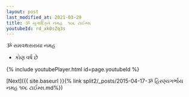 ```yaml
---
layout: post
last_modified_at: 2021-03-29
title: ૐ યુગાદિકૃતે નમહ  ૧૦૮ ટાઈમ્સ
youtubeId: rd_xk0sZq3s
---
```

 
 
 ૐ સમવથસરાયા નમહ  
 
 -  કોણ વર્ષ છે 
 
  
 
  
 
 
 
 
 
 


{% include youtubePlayer.html id=page.youtubeId %}
 
[Next]({{ site.baseurl }}{% link  split2/_posts/2015-04-17-ૐ હિરણ્યગર્ભાય નમહ ૧૦૮ ટાઈમ્સ.md%})
 
